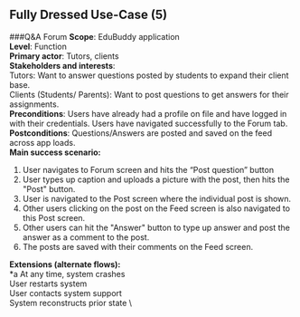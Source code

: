 ## Fully Dressed Use-Case (5)

###Q&A Forum
**Scope**: EduBuddy application \
**Level**: Function \
**Primary actor**: Tutors, clients \
**Stakeholders and interests**: \
Tutors: Want to answer questions posted by students to expand their client base. \
    Clients (Students/ Parents): Want to post questions to get answers for their assignments. \
**Preconditions**: 
Users have already had a profile on file and have logged in with their credentials.
Users have navigated successfully to the Forum tab. \
**Postconditions**:
Questions/Answers are posted and saved on the feed across app loads. \
**Main success scenario:**
1. User navigates to Forum screen and hits the “Post question” button
2. User types up caption and uploads a picture with the post, then hits the "Post" button.
3. User is navigated to the Post screen where the individual post is shown. 
4. Other users clicking on the post on the Feed screen is also navigated to this Post screen. 
5. Other users can hit the "Answer" button to type up answer and post the answer as a comment to the post.
6. The posts are saved with their comments on the Feed screen.

**Extensions (alternate flows):** \
*a At any time, system crashes \
User restarts system \
User contacts system support \
System reconstructs prior state \
